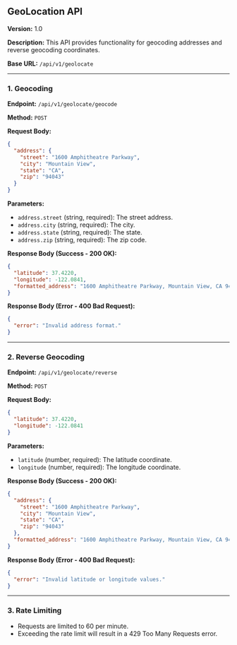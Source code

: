 ## GeoLocation API

**Version:** 1.0

**Description:** This API provides functionality for geocoding addresses and reverse geocoding coordinates.

**Base URL:** `/api/v1/geolocate`

---

### 1. Geocoding

**Endpoint:** `/api/v1/geolocate/geocode`

**Method:** `POST`

**Request Body:**

```json
{
  "address": {
    "street": "1600 Amphitheatre Parkway",
    "city": "Mountain View",
    "state": "CA",
    "zip": "94043"
  }
}
```

**Parameters:**

*   `address.street` (string, required): The street address.
*   `address.city` (string, required): The city.
*   `address.state` (string, required): The state.
*   `address.zip` (string, required): The zip code.

**Response Body (Success - 200 OK):**

```json
{
  "latitude": 37.4220,
  "longitude": -122.0841,
  "formatted_address": "1600 Amphitheatre Parkway, Mountain View, CA 94043"
}
```

**Response Body (Error - 400 Bad Request):**

```json
{
  "error": "Invalid address format."
}
```

---

### 2. Reverse Geocoding

**Endpoint:** `/api/v1/geolocate/reverse`

**Method:** `POST`

**Request Body:**

```json
{
  "latitude": 37.4220,
  "longitude": -122.0841
}
```

**Parameters:**

*   `latitude` (number, required): The latitude coordinate.
*   `longitude` (number, required): The longitude coordinate.

**Response Body (Success - 200 OK):**

```json
{
  "address": {
    "street": "1600 Amphitheatre Parkway",
    "city": "Mountain View",
    "state": "CA",
    "zip": "94043"
  },
  "formatted_address": "1600 Amphitheatre Parkway, Mountain View, CA 94043"
}
```

**Response Body (Error - 400 Bad Request):**

```json
{
  "error": "Invalid latitude or longitude values."
}
```

---

### 3. Rate Limiting

*   Requests are limited to 60 per minute.
*   Exceeding the rate limit will result in a 429 Too Many Requests error.
